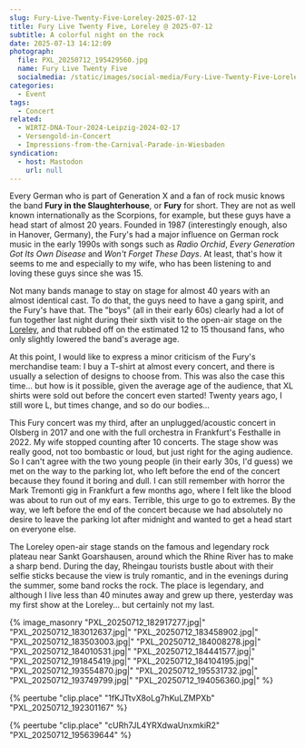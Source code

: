 ```yaml
---
slug: Fury-Live-Twenty-Five-Loreley-2025-07-12
title: Fury Live Twenty Five, Loreley @ 2025-07-12
subtitle: A colorful night on the rock 
date: 2025-07-13 14:12:09
photograph:
  file: PXL_20250712_195429560.jpg
  name: Fury Live Twenty Five
  socialmedia: /static/images/social-media/Fury-Live-Twenty-Five-Loreley-2025-07-12.jpg
categories:
  - Event
tags:
  - Concert
related:
  - WIRTZ-DNA-Tour-2024-Leipzig-2024-02-17
  - Versengold-in-Concert
  - Impressions-from-the-Carnival-Parade-in-Wiesbaden
syndication:
  - host: Mastodon
    url: null
---
```


Every German who is part of Generation X and a fan of rock music knows the band **Fury in the Slaughterhouse**, or **Fury** for short. They are not as well known internationally as the Scorpions, for example, but these guys have a head start of almost 20 years. Founded in 1987 (interestingly enough, also in Hanover, Germany), the Fury's had a major influence on German rock music in the early 1990s with songs such as _Radio Orchid_, _Every Generation Got Its Own Disease_ and _Won't Forget These Days_. At least, that's how it seems to me and especially to my wife, who has been listening to and loving these guys since she was 15.

Not many bands manage to stay on stage for almost 40 years with an almost identical cast. To do that, the guys need to have a gang spirit, and the Fury's have that. The "boys" (all in their early 60s) clearly had a lot of fun together last night during their sixth visit to the open-air stage on the [Loreley](https://en.wikipedia.org/wiki/Freilichtb%c3%bchne_Loreley), and that rubbed off on the estimated 12 to 15 thousand fans, who only slightly lowered the band's average age.

<!-- more -->

At this point, I would like to express a minor criticism of the Fury's merchandise team: I buy a T-shirt at almost every concert, and there is usually a selection of designs to choose from. This was also the case this time... but how is it possible, given the average age of the audience, that XL shirts were sold out before the concert even started! Twenty years ago, I still wore L, but times change, and so do our bodies...

This Fury concert was my third, after an unplugged/acoustic concert in Olsberg in 2017 and one with the full orchestra in Frankfurt's Festhalle in 2022. My wife stopped counting after 10 concerts. The stage show was really good, not too bombastic or loud, but just right for the aging audience. So I can't agree with the two young people (in their early 30s, I'd guess) we met on the way to the parking lot, who left before the end of the concert because they found it boring and dull. I can still remember with horror the Mark Tremonti gig in Frankfurt a few months ago, where I felt like the blood was about to run out of my ears. Terrible, this urge to go to extremes.
By the way, we left before the end of the concert because we had absolutely no desire to leave the parking lot after midnight and wanted to get a head start on everyone else.

The Loreley open-air stage stands on the famous and legendary rock plateau near Sankt Goarshausen, around which the Rhine River has to make a sharp bend. During the day, Rheingau tourists bustle about with their selfie sticks because the view is truly romantic, and in the evenings during the summer, some band rocks the rock. The place is legendary, and although I live less than 40 minutes away and grew up there, yesterday was my first show at the Loreley... but certainly not my last.

{% image_masonry
"PXL_20250712_182917277.jpg|"
"PXL_20250712_183012637.jpg|"
"PXL_20250712_183458902.jpg|"
"PXL_20250712_183503003.jpg|"
"PXL_20250712_184008278.jpg|"
"PXL_20250712_184010531.jpg|"
"PXL_20250712_184441577.jpg|"
"PXL_20250712_191845419.jpg|"
"PXL_20250712_184104195.jpg|"
"PXL_20250712_193554870.jpg|"
"PXL_20250712_195531732.jpg|"
"PXL_20250712_193749799.jpg|"
"PXL_20250712_194056360.jpg|"
%}

{% peertube "clip.place" "1fKJTtvX8oLg7hKuLZMPXb" "PXL_20250712_192301167" %}

{% peertube "clip.place" "cURh7JL4YRXdwaUnxmkiR2" "PXL_20250712_195639644" %}
